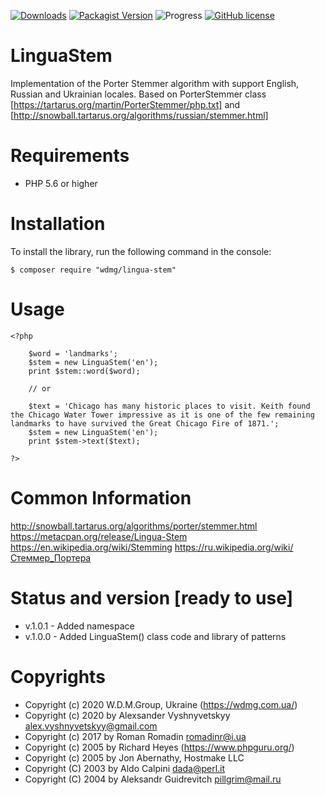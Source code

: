 [![Downloads](https://img.shields.io/packagist/dt/wdmg/lingua-stem.svg)](https://packagist.org/packages/wdmg/lingua-stem)
[![Packagist Version](https://img.shields.io/packagist/v/wdmg/lingua-stem.svg)](https://packagist.org/packages/wdmg/lingua-stem)
![Progress](https://img.shields.io/badge/progress-ready_to_use-green.svg)
[![GitHub license](https://img.shields.io/github/license/wdmg/lingua-stem.svg)](https://github.com/wdmg/lingua-stem/blob/master/LICENSE)


# LinguaStem

Implementation of the Porter Stemmer algorithm with support English, Russian and Ukrainian locales.
Based on PorterStemmer class [https://tartarus.org/martin/PorterStemmer/php.txt] and [http://snowball.tartarus.org/algorithms/russian/stemmer.html]

# Requirements 
* PHP 5.6 or higher

# Installation
To install the library, run the following command in the console:

`$ composer require "wdmg/lingua-stem"`

# Usage

    <?php
    
        $word = 'landmarks';
        $stem = new LinguaStem('en');
        print $stem::word($word);
        
        // or
        
        $text = 'Chicago has many historic places to visit. Keith found the Chicago Water Tower impressive as it is one of the few remaining landmarks to have survived the Great Chicago Fire of 1871.';
        $stem = new LinguaStem('en');
        print $stem->text($text);
    
    ?>

# Common Information
http://snowball.tartarus.org/algorithms/porter/stemmer.html
https://metacpan.org/release/Lingua-Stem
https://en.wikipedia.org/wiki/Stemming
https://ru.wikipedia.org/wiki/Стеммер_Портера

# Status and version [ready to use]
* v.1.0.1 - Added namespace
* v.1.0.0 - Added LinguaStem() class code and library  of patterns

# Copyrights
* Copyright (c) 2020 W.D.M.Group, Ukraine (https://wdmg.com.ua/)
* Copyright (c) 2020 by Alexsander Vyshnyvetskyy <alex.vyshnyvetskyy@gmail.com>
* Copyright (c) 2017 by Roman Romadin <romadinr@i.ua>
* Copyright (c) 2005 by Richard Heyes (https://www.phpguru.org/)
* Copyright (c) 2005 by Jon Abernathy, Hostmake LLC
* Copyright (C) 2003 by Aldo Calpini <dada@perl.it>
* Copyright (C) 2004 by Aleksandr Guidrevitch <pillgrim@mail.ru>